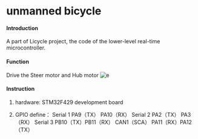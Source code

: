 # unmanned bicycle

#### Introduction
A part of Licycle project, the code of the lower-level real-time microcontroller.

#### Function
Drive the Steer motor and Hub motor
![e](https://user-images.githubusercontent.com/35949664/172151859-a4b417c2-1c74-4162-bd3f-4da5f4d857e8.png)
#### Instruction

1.  hardware:
    	STM32F429 development board

2.  GPIO define：
    Serial 1     	PA9（TX）	PA10（RX）
    Serial 2 		PA2（TX）	PA3（RX）
    Serial 3		PB10（TX）PB11（RX）
    CAN1（SCA）	  PA11（RX）PA12（TX）
